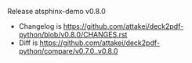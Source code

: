 Release atsphinx-demo v0.8.0

- Changelog is https://github.com/attakei/deck2pdf-python/blob/v0.8.0/CHANGES.rst
- Diff is https://github.com/attakei/deck2pdf-python/compare/v0.7.0..v0.8.0
